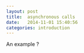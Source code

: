 ```yaml
---
layout: post
title:  asynchronous calls
date:   2014-11-01 15:40:56
categories: introduction
---
```


An example ?